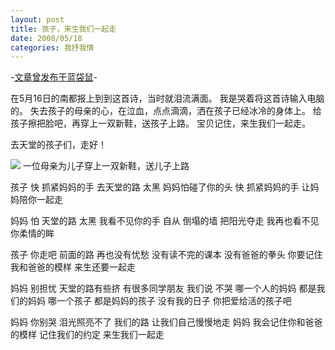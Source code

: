 ```yaml
---
layout: post
title: 孩子，来生我们一起走
date: 2008/05/18
categories: 我抒我情
---
```


-[文章曾发布于蓝袋鼠](http://landaishu.hi2net.com/home/blog_read.asp?id=4175&blogid=53435)-



 在5月16日的南都报上到到这首诗，当时就泪流满面。
 我是哭着将这首诗输入电脑的。
 失去孩子的母亲的心，在泣血，点点滴滴，洒在孩子已经冰冷的身体上。 
 给孩子擦把脸吧，再穿上一双新鞋，送孩子上路。 
 宝贝记住，来生我们一起走。 

 去天堂的孩子们，走好！


 

![](http://heiniuniu-static.wusisu.com/heiniuniu_uploads/upload20082/200851831427640.jpg)
一位母亲为儿子穿上一双新鞋，送儿子上路

 孩子
快
 抓紧妈妈的手 
 去天堂的路 
 太黑
 妈妈怕碰了你的头
 快 
 抓紧妈妈的手 
 让妈妈陪你一起走

 妈妈 
 怕
 天堂的路 
 太黑 
 我看不见你的手 
 自从 
 倒塌的墙 
 把阳光夺走 
 我再也看不见你柔情的眸
 
 孩子 
 你走吧 
 前面的路 
 再也没有忧愁
 没有读不完的课本 
 没有爸爸的拳头 
 你要记住我和爸爸的模样 
 来生还要一起走

 妈妈 
 别担忧 
 天堂的路有些挤 
 有很多同学朋友 
 我们说 
 不哭 
 哪一个人的妈妈
 都是我们的妈妈 
 哪一个孩子
 都是妈妈的孩子 
 没有我的日子 
 你把爱给活的孩子吧

 妈妈 
 你别哭 
 泪光照亮不了 
 我们的路 
 让我们自己慢慢地走 
 妈妈 
 我会记住你和爸爸的模样 
 记住我们的约定 
 来生我们一起走